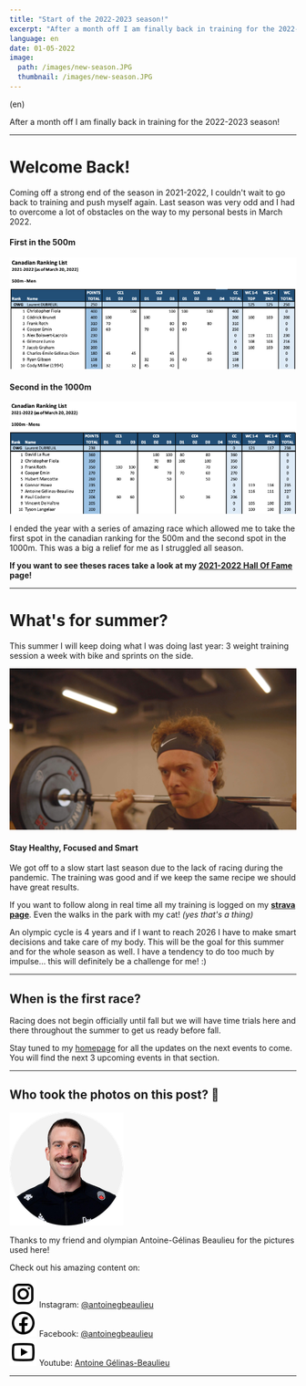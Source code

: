 ```yaml
---
title: "Start of the 2022-2023 season!"
excerpt: "After a month off I am finally back in training for the 2022-2023 season!"
language: en
date: 01-05-2022
image: 
  path: /images/new-season.JPG
  thumbnail: /images/new-season.JPG
---
```


(en)

After a month off I am finally back in training for the 2022-2023 season!

---
# Welcome Back!

Coming off a strong end of the season in 2021-2022, I couldn't wait to go back to training and push myself again. Last season was very odd and I had to overcome a lot of obstacles on the way to my personal bests in March 2022.  

#### First in the 500m
![First in the 500m](/images/screenshots/500.png)

#### Second in the 1000m
![Second in the 1000m](/images/screenshots/1000.png)

I ended the year with a series of amazing race which allowed me to take the first spot in the canadian ranking for the 500m and the second spot in the 1000m. This was a big a relief for me as I struggled all season.  

**If you want to see theses races take a look at my [2021-2022 Hall Of Fame](https://chrisfiola.github.io/hof/hof2122) page!**

---
# What's for summer?

This summer I will keep doing what I was doing last year: 3 weight training session a week with bike and sprints on the side.

![Weight training](/images/weights.JPG) 

#### Stay Healthy, Focused and Smart
We got off to a slow start last season due to the lack of racing during the pandemic. The training was good and if we keep the same recipe we should have great results.

If you want to follow along in real time all my training is logged on my [**strava page**](https://www.strava.com/athletes/1186944). Even the walks in the park with my cat! *(yes that's a thing)*

An olympic cycle is 4 years and if I want to reach 2026 I have to make smart decisions and take care of my body. This will be the goal for this summer and for the whole season as well. I have a tendency to do too much by impulse... this will definitely be a challenge for me! :)

---
## When is the first race?

Racing does not begin officially until fall but we will have time trials here and there throughout the summer to get us ready before fall.  

Stay tuned to my [homepage](https://chrisfiola.github.io/home) for all the updates on the next events to come. You will find the next 3 upcoming events in that section.

---

## Who took the photos on this post? 📸

![Tony!](/images/tony.png)  

Thanks to my friend and olympian Antoine-Gélinas Beaulieu for the pictures used here!  

Check out his amazing content on:  

![Instagram](/images/icons/insta.svg) Instagram: [@antoinegbeaulieu](https://www.instagram.com/antoinegbeaulieu/)  
![Facebook](/images/icons/fb.svg) Facebook: [@antoinegbeaulieu](https://www.facebook.com/antoinegbeaulieu)  
![Youtube](/images/icons/youtube.svg) Youtube: [Antoine Gélinas-Beaulieu](https://www.youtube.com/user/antoinegbeaulieu)

---


